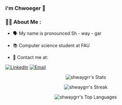 ### i'm Chwoeger 👋


### :man_technologist: About Me :

- 🗣️ My name is pronounced Sh - way - gar

- 📚 Computer science student at FAU

- 📩 Contact me at:

[![LinkedIn](https://img.icons8.com/fluent/70/000000/linkedin.png)](https://www.linkedin.com/in/chwoeger-charleston-8a8b12271/)
[![Email](https://img.icons8.com/fluent/70/000000/gmail.png)](mailto:chwoegerc03@gmail.com)


<div align="center">

  ![shwaygrr's Stats](https://github-readme-stats.vercel.app/api?username=shwaygrr&theme=dracula&show_icons=true&hide_border=false&count_private=true)
  
  ![shwaygrr's Streak](https://github-readme-streak-stats.herokuapp.com/?user=shwaygrr&theme=dracula&hide_border=false)
  
  ![shwaygrr's Top Languages](https://github-readme-stats.vercel.app/api/top-langs/?username=shwaygrr&theme=dracula&show_icons=true&hide_border=false&layout=compact)

</div>
